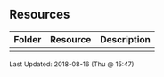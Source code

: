 ## Resources
| Folder | Resource | Description|
 | ------------|------------|------------|
 |  |

<sup>Last Updated: 2018-08-16 (Thu @ 15:47)</sup>